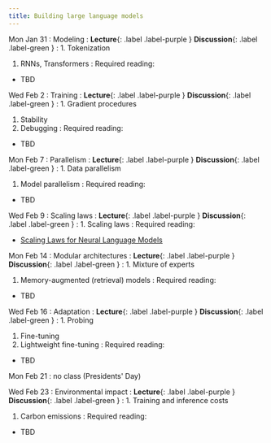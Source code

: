 ```yaml
---
title: Building large language models
---
```

Mon Jan 31
: Modeling
  : **Lecture**{: .label .label-purple } **Discussion**{: .label .label-green }
: 1. Tokenization
  1. RNNs, Transformers
: Required reading:
  - TBD

Wed Feb 2
: Training
  : **Lecture**{: .label .label-purple } **Discussion**{: .label .label-green }
: 1. Gradient procedures
  1. Stability
  1. Debugging
: Required reading:
  - TBD

Mon Feb 7
: Parallelism
  : **Lecture**{: .label .label-purple } **Discussion**{: .label .label-green }
: 1. Data parallelism
  1. Model parallelism
: Required reading:
  - TBD

Wed Feb 9
: Scaling laws
  : **Lecture**{: .label .label-purple } **Discussion**{: .label .label-green }
: 1. Scaling laws
: Required reading:
  - [Scaling Laws for Neural Language Models](https://arxiv.org/pdf/2001.08361.pdf)

Mon Feb 14
: Modular architectures
  : **Lecture**{: .label .label-purple } **Discussion**{: .label .label-green }
: 1. Mixture of experts
  1. Memory-augmented (retrieval) models
: Required reading:
  - TBD

Wed Feb 16
: Adaptation
  : **Lecture**{: .label .label-purple } **Discussion**{: .label .label-green }
: 1. Probing
  1. Fine-tuning
  1. Lightweight fine-tuning
: Required reading:
  - TBD

Mon Feb 21
: no class (Presidents' Day)

Wed Feb 23
: Environmental impact
  : **Lecture**{: .label .label-purple } **Discussion**{: .label .label-green }
: 1. Training and inference costs
  1. Carbon emissions
: Required reading:
  - TBD
